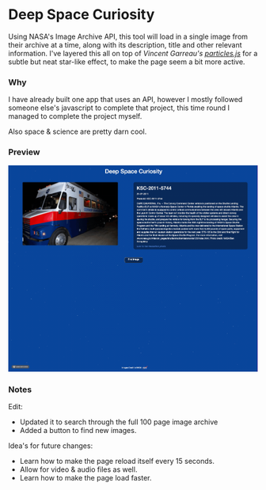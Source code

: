 # Deep Space Curiosity

Using NASA's Image Archive API, this tool will load in a single image from their archive at a time, along with its description, title and other relevant information.
I've layered this all on top of _Vincent Garreau's [particles.js](https://github.com/VincentGarreau/particles.js/)_ for a subtle but neat star-like effect, to make the page seem a bit more active.

### Why

I have already built one app that uses an API, however I mostly followed someone else's javascript to complete that project, this time round I managed to complete the project myself.

Also space & science are pretty darn cool.

### Preview

![Preview Gif](preview.gif)


### Notes

Edit:
* Updated it to search through the full 100 page image archive
* Added a button to find new images.

Idea's for future changes:
* Learn how to make the page reload itself every 15 seconds.
* Allow for video & audio files as well.
* Learn how to make the page load faster.